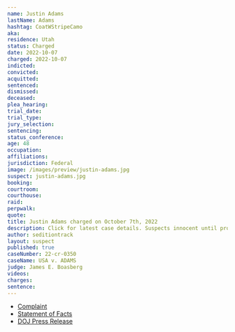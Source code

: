 ```yaml
---
name: Justin Adams
lastName: Adams
hashtag: CoatWStripeCamo
aka:
residence: Utah
status: Charged
date: 2022-10-07
charged: 2022-10-07
indicted:
convicted:
acquitted:
sentenced:
dismissed:
deceased:
plea_hearing:
trial_date:
trial_type:
jury_selection:
sentencing:
status_conference:
age: 48
occupation:
affiliations:
jurisdiction: Federal
image: /images/preview/justin-adams.jpg
suspect: justin-adams.jpg
booking:
courtroom:
courthouse:
raid:
perpwalk:
quote:
title: Justin Adams charged on October 7th, 2022
description: Click for latest case details. Suspects innocent until proven guilty.
author: seditiontrack
layout: suspect
published: true
caseNumber: 22-cr-0350
caseName: USA v. ADAMS
judge: James E. Boasberg
videos:
charges:
sentence:
---
```

- [Complaint](https://www.justice.gov/usao-dc/case-multi-defendant/file/1545446/download)
- [Statement of Facts](https://www.justice.gov/usao-dc/case-multi-defendant/file/1545451/download)
- [DOJ Press Release](https://www.justice.gov/usao-dc/pr/utah-man-arrested-felony-and-misdemeanor-charges-actions-during-jan-6-capitol-breach)
